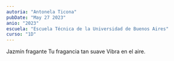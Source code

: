 ```yaml
---
autoria: "Antonela Ticona"
pubDate: "May 27 2023"
anio: "2023"
escuela: "Escuela Técnica de la Universidad de Buenos Aires"
curso: "1D"
---
```


Jazmín fragante
Tu fragancia tan suave
Vibra en el aire.
